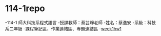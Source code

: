 # 114-1repo
-114-1 師大科技系程式語言
-授課教師：蔡芸琤老師
-姓名：蔡逸安
-系級：科技系二年級
-課程筆記區、作業連結區、專題連結區
-[week1hw1]([https://github.com/41371108H/114-1repo/blob/main/recorder_with_greetings_csv_py.ipynb](https://github.com/41371108H/114-1repo/blob/main/Gradio_%E5%94%AE%E7%A5%A8%E7%B3%BB%E7%B5%B1.ipynb))

